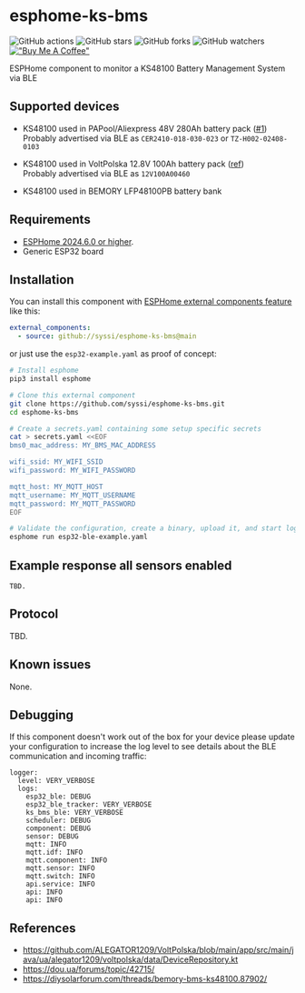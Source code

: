 # esphome-ks-bms

![GitHub actions](https://github.com/syssi/esphome-ks-bms/actions/workflows/ci.yaml/badge.svg)
![GitHub stars](https://img.shields.io/github/stars/syssi/esphome-ks-bms)
![GitHub forks](https://img.shields.io/github/forks/syssi/esphome-ks-bms)
![GitHub watchers](https://img.shields.io/github/watchers/syssi/esphome-ks-bms)
[!["Buy Me A Coffee"](https://img.shields.io/badge/buy%20me%20a%20coffee-donate-yellow.svg)](https://www.buymeacoffee.com/syssi)

ESPHome component to monitor a KS48100 Battery Management System via BLE

## Supported devices

* KS48100 used in PAPool/Aliexpress 48V 280Ah battery pack ([#1](https://github.com/syssi/esphome-ks-bms/issues/1))<br>
  Probably advertised via BLE as `CER2410-018-030-023` or `TZ-H002-02408-0103`

* KS48100 used in VoltPolska 12.8V 100Ah battery pack ([ref](https://dou.ua/forums/topic/42715/))<br>
  Probably advertised via BLE as `12V100A00460`

* KS48100 used in BEMORY LFP48100PB battery bank

## Requirements

* [ESPHome 2024.6.0 or higher](https://github.com/esphome/esphome/releases).
* Generic ESP32 board

## Installation

You can install this component with [ESPHome external components feature](https://esphome.io/components/external_components.html) like this:
```yaml
external_components:
  - source: github://syssi/esphome-ks-bms@main
```

or just use the `esp32-example.yaml` as proof of concept:

```bash
# Install esphome
pip3 install esphome

# Clone this external component
git clone https://github.com/syssi/esphome-ks-bms.git
cd esphome-ks-bms

# Create a secrets.yaml containing some setup specific secrets
cat > secrets.yaml <<EOF
bms0_mac_address: MY_BMS_MAC_ADDRESS

wifi_ssid: MY_WIFI_SSID
wifi_password: MY_WIFI_PASSWORD

mqtt_host: MY_MQTT_HOST
mqtt_username: MY_MQTT_USERNAME
mqtt_password: MY_MQTT_PASSWORD
EOF

# Validate the configuration, create a binary, upload it, and start logs
esphome run esp32-ble-example.yaml

```

## Example response all sensors enabled

```
TBD.
```

## Protocol

TBD.

## Known issues

None.

## Debugging

If this component doesn't work out of the box for your device please update your configuration to increase the log level to see details about the BLE communication and incoming traffic:

```
logger:
  level: VERY_VERBOSE
  logs:
    esp32_ble: DEBUG
    esp32_ble_tracker: VERY_VERBOSE
    ks_bms_ble: VERY_VERBOSE
    scheduler: DEBUG
    component: DEBUG
    sensor: DEBUG
    mqtt: INFO
    mqtt.idf: INFO
    mqtt.component: INFO
    mqtt.sensor: INFO
    mqtt.switch: INFO
    api.service: INFO
    api: INFO
    api: INFO
```

## References

* https://github.com/ALEGATOR1209/VoltPolska/blob/main/app/src/main/java/ua/alegator1209/voltpolska/data/DeviceRepository.kt
* https://dou.ua/forums/topic/42715/
* https://diysolarforum.com/threads/bemory-bms-ks48100.87902/
